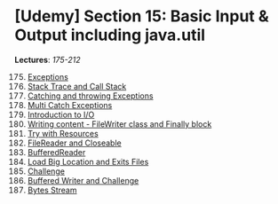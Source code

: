 # [Udemy] Section 15: Basic Input & Output including java.util

__Lectures__: _175-212_

175. [Exceptions](175-Exceptions) <br/>
176. [Stack Trace and Call Stack](176-Stack_Trace_and_Call_Stack) <br/>
177. [Catching and throwing Exceptions](176-Stack_Trace_and_Call_Stack) <br/>
178. [Multi Catch Exceptions](178-Multi_Catch_Exceptions) <br/>
179. [Introduction to I/O](179-Introduction_to_IO) <br/>
180. [Writing content - FileWriter class and Finally block](180-Writing_content_FileWriter_class_and_Finally_block)<br/>
181. [Try with Resources](181-Try_with_Resources)<br/>
182. [FileReader and Closeable](182-FileReader_and_Closeable)<br/>
183. [BufferedReader](183-BufferedReader)<br/>
184. [Load Big Location and Exits Files](184-Load_Big_Location_and_Exits_Files)<br/>
185. [Challenge](185-Challenge)<br/>
186. [Buffered Writer and Challenge](186-Buffered_Writer_and_Challenge)<br/>
187. [Bytes Stream](187-Bytes_Streams)<br/>